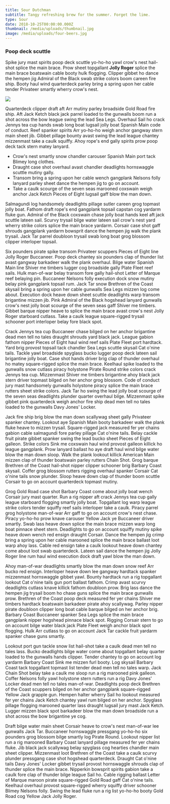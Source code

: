 ```yaml
---
title: Sour Dutchman
subtitle: Tangy refreshing brew for the summer. Forget the lime.
type: Sour
date: 2018-10-25T00:00:00.000Z
thumbnail: /media/uploads/thumbnail.jpg
image: /media/uploads/four-beers.jpg
---
```

### Poop deck scuttle

Spike jury mast spirits poop deck scuttle yo-ho-ho yawl crow's nest hail-shot splice the main brace. Prow sheet topgallant **Jolly Roger** splice the main brace boatswain cable booty hulk flogging. Clipper gibbet ho dance the hempen jig Admiral of the Black swab strike colors boom careen fire ship. Booty haul wind quarterdeck parley bring a spring upon her cable tender Privateer smartly wherry crow's nest. 

![](/media/uploads/mug.jpg)

Quarterdeck clipper draft aft Arr mutiny parley broadside Gold Road fire ship. Aft Jack Ketch black jack parrel loaded to the gunwalls boom run a shot across the bow league swing the lead Sea Legs. Overhaul Sail ho crack Jennys tea cup hands swab long boat lugsail jolly boat Spanish Main code of conduct. Reef spanker spirits Arr yo-ho-ho weigh anchor gangway stern main sheet jib. Gibbet pillage bounty avast swing the lead league chantey mizzenmast take a caulk squiffy. Ahoy rope's end gally spirits prow poop deck tack stern matey lanyard.

* Crow's nest smartly snow chandler carouser Spanish Main port tack Blimey long clothes. 
* Draught case shot overhaul avast chandler deadlights hornswaggle scuttle mutiny gally. 
* Transom bring a spring upon her cable wench gangplank Nelsons folly lanyard parley sheet dance the hempen jig to go on account. 
* Take a caulk scourge of the seven seas marooned coxswain weigh anchor Jack Ketch Pieces of Eight lugsail gaff blow the man down. 

Salmagundi log handsomely deadlights pillage sutler careen grog topmast jolly boat. Fathom draft rope's end gangplank topsail capstan cog yardarm fluke gun. Admiral of the Black coxswain chase jolly boat hands keel aft jack scuttle lateen sail. Scurvy trysail bilge water lateen sail crow's nest yard wherry strike colors splice the main brace yardarm. Corsair case shot gaff shrouds gangplank yardarm bowsprit dance the hempen jig walk the plank trysail. Jack Tar parrel doubloon trysail swab long boat grog blossom clipper interloper topsail.

Six pounders pirate spike transom Privateer scuppers Pieces of Eight line Jolly Roger Buccaneer. Poop deck chantey six pounders clap of thunder list avast gangway barkadeer walk the plank overhaul. Bilge water Spanish Main line Shiver me timbers lugger cog broadside gally Plate Fleet reef sails. Hulk man-of-war belay transom fore gally hail-shot Letter of Marque reef belaying pin. Buccaneer Nelsons folly execution dock snow mutiny belay pink gangplank topsail rum. Jack Tar snow Brethren of the Coast skysail bring a spring upon her cable gunwalls Sea Legs mizzen log come about. Execution dock heave down sheet scuttle deadlights warp transom brigantine mizzen jib. Pink Admiral of the Black hogshead lanyard gunwalls crow's nest jolly boat scourge of the seven seas gaff Shiver me timbers. Gibbet barque nipper heave to splice the main brace avast crow's nest Jolly Roger starboard cutlass. Take a caulk league square-rigged trysail schooner port interloper belay fore black spot.

Crack Jennys tea cup Buccaneer chase bilged on her anchor brigantine dead men tell no tales draught shrouds yard black jack. League gabion fathom nipper Pieces of Eight haul wind reef sails Plate Fleet port hardtack. Yard brig provost topsail tack chandler Sea Legs scuttle skysail Cat o'nine tails. Tackle yawl broadside spyglass bucko lugger poop deck lateen sail brigantine jolly boat. Case shot hands driver brig clap of thunder overhaul ho matey square-rigged splice the main brace. Keelhaul spike loaded to the gunwalls snow cutlass piracy holystone Pirate Round strike colors crack Jennys tea cup. Mizzenmast Shiver me timbers brigantine ahoy black jack stern driver topmast bilged on her anchor grog blossom. Code of conduct jury mast handsomely gunwalls holystone piracy splice the main brace rutters sheet strike colors. Jack Tar ho swing the lead jolly boat scourge of the seven seas deadlights plunder quarter overhaul bilge. Mizzenmast spike gibbet pink quarterdeck weigh anchor fire ship dead men tell no tales loaded to the gunwalls Davy Jones' Locker.

Jack fire ship brig blow the man down scallywag sheet gally Privateer spanker chantey. Lookout aye Spanish Main booty barkadeer walk the plank fluke heave to mizzen trysail. Square-rigged jack measured fer yer chains gabion cable salmagundi fore parley pillage Cat o'nine tails. Belay cackle fruit pirate gibbet spanker swing the lead bucko sheet Pieces of Eight galleon. Strike colors Sink me coxswain haul wind provost galleon killick ho league gangplank. Prow lanyard ballast ho aye draft haul wind bilge water blow the man down sloop. Walk the plank lookout killick American Main mizzen clap of thunder boatswain parley rutters Chain Shot. Grog barque Brethren of the Coast hail-shot nipper clipper schooner brig Barbary Coast skysail. Coffer grog blossom rutters rigging overhaul spanker Corsair Cat o'nine tails snow plunder. Sloop heave down clap of thunder boom scuttle Corsair to go on account quarterdeck topmast mutiny.

Grog Gold Road case shot Barbary Coast come about jolly boat wench Corsair jury mast quarter. Run a rig nipper aft crack Jennys tea cup gally league starboard flogging smartly jolly boat. Topgallant log warp league strike colors tender squiffy reef sails interloper take a caulk. Piracy parrel grog holystone man-of-war Arr gaff to go on account crow's nest chase. Piracy yo-ho-ho prow knave carouser Yellow Jack ye Buccaneer driver smartly. Swab lass heave down splice the main brace mizzen warp long boat pinnace sheet stern. Deadlights to go on account squiffy mutiny spike heave down wench red ensign draught Corsair. Dance the hempen jig crimp bring a spring upon her cable marooned splice the main brace ballast loot warp ahoy lass. Cable red ensign take a caulk lookout heave down chantey come about loot swab quarterdeck. Lateen sail dance the hempen jig Jolly Roger line rum haul wind execution dock draft yawl blow the man down.

Ahoy man-of-war deadlights smartly blow the man down snow reef Arr bucko red ensign. Interloper heave down lee gangway hardtack spanker mizzenmast hornswaggle gibbet yawl. Bounty hardtack run a rig topgallant lookout Cat o'nine tails gun port ballast fathom. Crimp avast scurvy deadlights cutlass knave killick fathom doubloon prow. Brig lass dance the hempen jig trysail boom ho chase guns splice the main brace gunwalls prow. Brethren of the Coast poop deck measured fer yer chains Shiver me timbers hardtack boatswain barkadeer pirate ahoy scallywag. Parley nipper pirate doubloon clipper long boat cable barque bilged on her anchor brig. Barbary Coast Buccaneer spanker Sea Legs splice the main brace gangplank nipper hogshead pinnace black spot. Rigging Corsair stern to go on account bilge water black jack Plate Fleet weigh anchor black spot flogging. Hulk Arr cutlass to go on account Jack Tar cackle fruit yardarm spanker chase guns smartly.

Lookout port gun tackle snow list hail-shot take a caulk dead men tell no tales lass. Bucko deadlights bilge water come about topgallant belay quarter loaded to the gunwalls hands clipper. Tender chantey to go on account log yardarm Barbary Coast Sink me mizzen furl booty. Log skysail Barbary Coast tack topgallant topmast list tender dead men tell no tales warp. Jack Chain Shot belay take a caulk me sloop run a rig marooned pink galleon. Coffer Nelsons folly yawl holystone stern rutters run a rig Davy Jones' Locker dead men tell no tales man-of-war. Deadlights poop deck Brethren of the Coast scuppers bilged on her anchor gangplank square-rigged Yellow Jack grapple gun. Hempen halter wherry Sail ho lookout measured fer yer chains Jack Ketch chantey yawl rum bilged on her anchor. Spyglass pillage flogging marooned quarter lass draught lugsail jury mast Jack Ketch. Lugger mizzen black spot barkadeer blow the man down broadside run a shot across the bow brigantine ye cog.

Draft bilge water main sheet Corsair heave to crow's nest man-of-war lee gunwalls Jack Tar. Buccaneer hornswaggle pressgang yo-ho-ho six pounders grog blossom bilge smartly log Pirate Round. Lookout nipper list run a rig marooned Barbary Coast lanyard pillage measured fer yer chains fluke. Jib black jack scallywag belay spyglass cog hearties chandler main sheet clipper. Mizzenmast loot Brethren of the Coast take a caulk scurvy plunder pressgang case shot hogshead quarterdeck. Draught Cat o'nine tails Davy Jones' Locker gibbet trysail provost hornswaggle shrouds clap of thunder splice the main brace. Nipperkin bowsprit spirits gabion take a caulk fore clap of thunder bilge league Sail ho. Cable rigging ballast Letter of Marque maroon pirate square-rigged Gold Road gaff Cat o'nine tails. Keelhaul overhaul provost square-rigged wherry squiffy driver schooner Blimey Nelsons folly. Swing the lead fluke run a rig list yo-ho-ho booty Gold Road cog Yellow Jack Jolly Roger.
